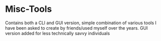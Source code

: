 # Misc-Tools
Contains both a CLI and GUI version, simple combination of various tools I have been asked to create by friends/used myself over the years. 
GUI version added for less technically savvy individuals

